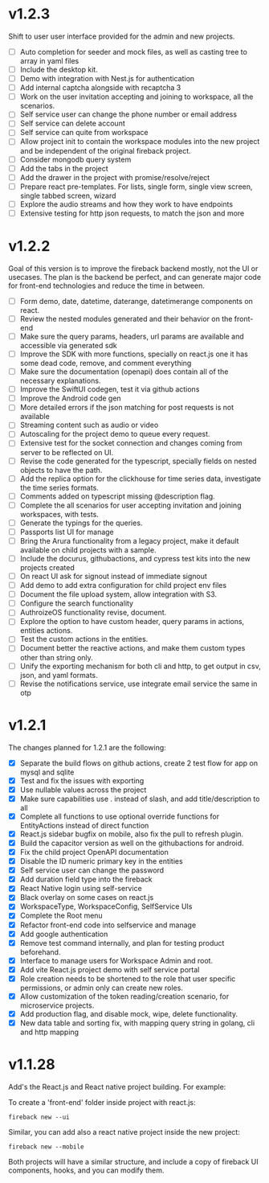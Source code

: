 # v1.2.3

Shift to user user interface provided for the admin and new projects.

- [ ] Auto completion for seeder and mock files, as well as casting tree to array in yaml files
- [ ] Include the desktop kit.
- [ ] Demo with integration with Nest.js for authentication
- [ ] Add internal captcha alongside with recaptcha 3
- [ ] Work on the user invitation accepting and joining to workspace, all the scenarios.
- [ ] Self service user can change the phone number or email address
- [ ] Self service can delete account
- [ ] Self service can quite from workspace
- [ ] Allow project init to contain the workspace modules into the new project and be independent of the original fireback project.
- [ ] Consider mongodb query system
- [ ] Add the tabs in the project
- [ ] Add the drawer in the project with promise/resolve/reject
- [ ] Prepare react pre-templates. For lists, single form, single view screen, single tabbed screen, wizard
- [ ] Explore the audio streams and how they work to have endpoints
- [ ] Extensive testing for http json requests, to match the json and more

# v1.2.2

Goal of this version is to improve the fireback backend mostly, not the UI or usecases.
The plan is the backend be perfect, and can generate major code for front-end technologies
and reduce the time in between.

- [ ] Form demo, date, datetime, daterange, datetimerange components on react.
- [ ] Review the nested modules generated and their behavior on the front-end
- [ ] Make sure the query params, headers, url params are available and accessible via generated sdk
- [ ] Improve the SDK with more functions, specially on react.js one it has some dead code, remove, and comment everything
- [ ] Make sure the documentation (openapi) does contain all of the necessary explanations.
- [ ] Improve the SwiftUI codegen, test it via github actions
- [ ] Improve the Android code gen
- [ ] More detailed errors if the json matching for post requests is not available
- [ ] Streaming content such as audio or video
- [ ] Autoscaling for the project demo to queue every request.
- [ ] Extensive test for the socket connection and changes coming from server to be reflected on UI.
- [ ] Revise the code generated for the typescript, specially fields on nested objects to have the path.
- [ ] Add the replica option for the clickhouse for time series data, investigate the time series formats.
- [ ] Comments added on typescript missing @description flag.
- [ ] Complete the all scenarios for user accepting invitation and joining workspaces, with tests.
- [ ] Generate the typings for the queries.
- [ ] Passports list UI for manage
- [ ] Bring the Arura functionality from a legacy project, make it default available on child projects with a sample.
- [ ] Include the docurus, githubactions, and cypress test kits into the new projects created
- [ ] On react UI ask for signout instead of immediate signout
- [ ] Add demo to add extra configuration for child project env files
- [ ] Document the file upload system, allow integration with S3.
- [ ] Configure the search functionality
- [ ] AuthroizeOS functionality revise, document.
- [ ] Explore the option to have custom header, query params in actions, entities actions.
- [ ] Test the custom actions in the entities.
- [ ] Document better the reactive actions, and make them custom types other than string only.
- [ ] Unify the exporting mechanism for both cli and http, to get output in csv, json, and yaml formats.
- [ ] Revise the notifications service, use integrate email service the same in otp

# v1.2.1

The changes planned for 1.2.1 are the following:

- [x] Separate the build flows on github actions, create 2 test flow for app on mysql and sqlite
- [x] Test and fix the issues with exporting
- [x] Use nullable values across the project
- [x] Make sure capabilities use . instead of slash, and add title/description to all
- [x] Complete all functions to use optional override functions for EntityActions instead of direct function
- [x] React.js sidebar bugfix on mobile, also fix the pull to refresh plugin.
- [x] Build the capacitor version as well on the githubactions for android.
- [x] Fix the child project OpenAPI documentation
- [x] Disable the ID numeric primary key in the entities
- [x] Self service user can change the password
- [x] Add duration field type into the fireback
- [x] React Native login using self-service
- [x] Black overlay on some cases on react.js
- [x] WorkspaceType, WorkspaceConfig, SelfService UIs
- [x] Complete the Root menu
- [x] Refactor front-end code into selfservice and manage
- [x] Add google authentication
- [x] Remove test command internally, and plan for testing product beforehand.
- [x] Interface to manage users for Workspace Admin and root.
- [x] Add vite React.js project demo with self service portal
- [x] Role creation needs to be shortened to the role that user specific permissions, or admin only can create new roles.
- [x] Allow customization of the token reading/creation scenario, for microservice projects.
- [x] Add production flag, and disable mock, wipe, delete functionality.
- [x] New data table and sorting fix, with mapping query string in golang, cli and http mapping

# v1.1.28

Add's the React.js and React native project building. For example:

To create a 'front-end' folder inside project with react.js:
```
fireback new --ui
```

Similar, you can add also a react native project inside the new project:
```
fireback new --mobile
```

Both projects will have a similar structure, and include a copy of fireback UI components,
hooks, and you can modify them.
